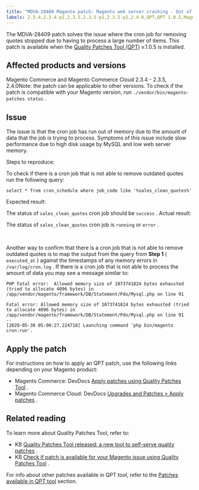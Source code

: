 ```yaml
---
title: "MDVA-28409 Magento patch: Magento web server crashing - Out of memory"
labels: 2.3.4,2.3.4-p2,2.3.5,2.3.5-p1,2.3.5-p2,2.4.0,QPT,QPT 1.0.5,Magento Commerce,Magento Commerce Cloud,Quality Patches Tool,cron,memory,out of memory,quote,support tools
---
```


The MDVA-28409 patch solves the issue where the cron job for removing quotes stopped due to having to process a large number of items. This patch is available when the [Quality Patches Tool (QPT)](https://devdocs.magento.com/guides/v2.4/comp-mgr/patching.html#mqp) v.1.0.5 is installed.

## Affected products and versions

Magento Commerce and Magento Commerce Cloud 2.3.4 - 2.3.5, 2.4.0Note: the patch can be applicable to other versions. To check if the patch is compatible with your Magento version, run `./vendor/bin/magento-patches status` .

## Issue

The issue is that the cron job has run out of memory due to the amount of data that the job is trying to process. Symptoms of this issue include slow performance due to high disk usage by MySQL and low web server memory.

 <span class="wysiwyg-underline">Steps to reproduce:</span>

To check if there is a cron job that is not able to remove outdated quotes run the following query:

```clike
select * from cron_schedule where job_code like '%sales_clean_quotes%'
```

 <span class="wysiwyg-underline">Expected result:</span>

The status of `sales_clean_quotes` cron job should be `success` . <span class="wysiwyg-underline">Actual result:</span>

The status of `sales_clean_quotes` cron job is `running` or `error` .

&nbsp;

Another way to confirm that there is a cron job that is not able to remove outdated quotes is to map the output from the query from **Step 1** ( `executed_at` ) against the timestamps of any memory errors in `/var/log/cron.log` . If there is a cron job that is not able to process the amount of data you may see a message similar to:

```clike
PHP Fatal error:  Allowed memory size of 1073741824 bytes exhausted (tried to allocate 4096 bytes) in /app/vendor/magento/framework/DB/Statement/Pdo/Mysql.php on line 91

Fatal error: Allowed memory size of 1073741824 bytes exhausted (tried to allocate 4096 bytes) in /app/vendor/magento/framework/DB/Statement/Pdo/Mysql.php on line 91
--
[2020-05-30 05:00:27.224718] Launching command 'php bin/magento cron:run'.
```

## Apply the patch

For instructions on how to apply an QPT patch, use the following links depending on your Magento product:

* Magento Commerce: DevDocs [Apply patches using Quality Patches Tool](https://devdocs.magento.com/guides/v2.4/comp-mgr/patching/mqp.html) .
* Magento Commerce Cloud: DevDocs [Upgrades and Patches > Apply patches](https://devdocs.magento.com/cloud/project/project-patch.html) .

## Related reading

To learn more about Quality Patches Tool, refer to:

* KB [Quality Patches Tool released: a new tool to self-serve quality patches](https://support.magento.com/hc/en-us/articles/360047139492) .
* KB [Check if patch is available for your Magento issue using Quality Patches Tool](https://support.magento.com/hc/en-us/articles/360047125252) .

For info about other patches available in QPT tool, refer to the [Patches available in QPT tool](https://support.magento.com/hc/en-us/sections/360010506631-Patches-available-in-QPT-tool-) section.
